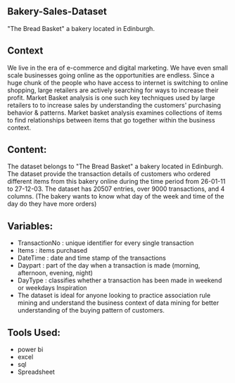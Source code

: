 ## Bakery-Sales-Dataset
"The Bread Basket" a bakery located in Edinburgh.

## Context
We live in the era of e-commerce and digital marketing. We have even small scale businesses going online as the opportunities are endless. Since a huge chunk of the people who have access to internet is switching to online shopping, large retailers are actively searching for ways to increase their profit. Market Basket analysis is one such key techniques used by large retailers to to increase sales by understanding the customers' purchasing behavior & patterns. Market basket analysis examines collections of items to find relationships between items that go together within the business context.

## Content:
The dataset belongs to "The Bread Basket" a bakery located in Edinburgh. The dataset provide the transaction details of customers who ordered different items from this bakery online during the time period from 26-01-11 to 27-12-03. The dataset has 20507 entries, over 9000 transactions, and 4 columns. (The bakery wants to know what day of the week and time of the day do they have more orders) 

## Variables:
* TransactionNo : unique identifier for every single transaction
* Items : items purchased
* DateTime : date and time stamp of the transactions
* Daypart : part of the day when a transaction is made (morning, afternoon, evening, night)
* DayType : classifies whether a transaction has been made in weekend or weekdays Inspiration
* The dataset is ideal for anyone looking to practice association rule mining and understand the business context of data mining for better understanding of the buying pattern of customers.

## Tools Used:
* power bi
* excel
* sql
* Spreadsheet
